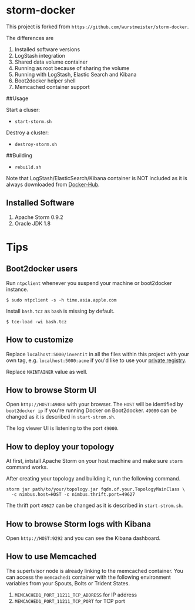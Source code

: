 storm-docker
============

This project is forked from `https://github.com/wurstmeister/storm-docker`.

The differences are

1. Installed software versions
1. LogStash integration
1. Shared data volume container
1. Running as root because of sharing the volume
1. Running with LogStash, Elastic Search and Kibana
1. Boot2docker helper shell
1. Memcached container support

##Usage

Start a cluser:

- ```start-storm.sh```

Destroy a cluster:

- ```destroy-storm.sh```

##Building

- ```rebuild.sh```

Note that LogStash/ElasticSearch/Kibana container is NOT included as it is always downloaded from [Docker-Hub](https://hub.docker.com/).

## Installed Software

1. Apache Storm 0.9.2
1. Oracle JDK 1.8

# Tips
## Boot2docker users

Run `ntpclient` whenever you suspend your machine or boot2docker instance.

    $ sudo ntpclient -s -h time.asia.apple.com

Install `bash.tcz` as `bash` is missing by default.

    $ tce-load -wi bash.tcz

## How to customize

Replace `localhost:5000/inventit` in all the files within this project with your own tag, e.g. `localhost:5000:acme` if you'd like to use your [private registry](http://blog.docker.com/2013/07/how-to-use-your-own-registry/).

Replace `MAINTAINER` value as well.

## How to browse Storm UI

Open `http://HOST:49080` with your browser. The `HOST` will be identified by `boot2docker ip` if you're running Docker on Boot2docker.
`49080` can be changed as it is described in `start-strom.sh`.

The log viewer UI is listening to the port `49000`.

## How to deploy your topology

At first, intstall Apache Storm on your host machine and make sure `storm` command works.

After creating your topology and building it, run the following command.

    storm jar path/to/your/topology.jar fqdn.of.your.TopologyMainClass \
      -c nimbus.host=HOST -c nimbus.thrift.port=49627

The thrift port `49627` can be changed as it is described in `start-strom.sh`.

## How to browse Storm logs with Kibana

Open `http://HOST:9292` and you can see the Kibana dashboard.

## How to use Memcached

The supertvisor node is already linking to the memcached container. You can access the `memcached1` container with the following environment variables from your Spouts, Bolts or Trident States.

1. `MEMCACHED1_PORT_11211_TCP_ADDRESS` for IP address
1. `MEMCACHED1_PORT_11211_TCP_PORT` for TCP port
